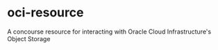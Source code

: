 # oci-resource
A concourse resource for interacting with Oracle Cloud Infrastructure's Object Storage
